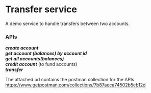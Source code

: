 # Transfer service
A demo service to handle transfers between two accounts.

### APIs
**_create account_**  
**_get account (balances) by account id_**  
**_get all accounts(balances)_**  
**_credit account_** (to fund accounts)  
**_transfer_**  


The attached url contains the postman collection for the APIs
https://www.getpostman.com/collections/7b87aeca74502b5eb12d